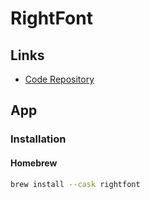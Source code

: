 # RightFont

## Links

- [Code Repository](https://rightfontapp.com)

## App

### Installation

#### Homebrew

```sh
brew install --cask rightfont
```

<!-- ### Tips -->

<!-- ####

```sh
mkdir ~/Desktop/Font

cp ~/Library/Application\ Support/Adobe/CoreSync/plugins/livetype/.r/.* ~/Desktop/Font

cd ~/Desktop/Font

find . -maxdepth 1 -type f -iname '.*' -exec realpath {} \; | rename 's/\.(.*)/$1/'
``` -->

